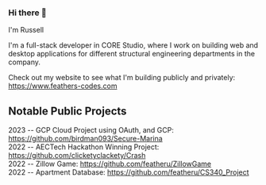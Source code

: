 ### Hi there 👋

I'm Russell

I'm a full-stack developer in CORE Studio, where I work on building web and desktop applications for different structural engineering departments in the company.

Check out my website to see what I'm building publicly and privately: https://www.feathers-codes.com

## Notable Public Projects <br>
2023 -- GCP Cloud Project using OAuth, and GCP: https://github.com/birdman093/Secure-Marina<br>
2022 -- AECTech Hackathon Winning Project: https://github.com/clicketyclackety/Crash<br>
2022 -- Zillow Game: https://github.com/featheru/ZillowGame<br>
2022 -- Apartment Database: https://github.com/featheru/CS340_Project <br>
